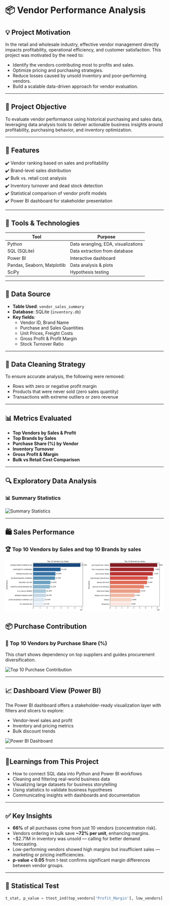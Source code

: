 # 📦 Vendor Performance Analysis

## 💡 Project Motivation

In the retail and wholesale industry, effective vendor management directly impacts profitability, operational efficiency, and customer satisfaction. This project was motivated by the need to:

- Identify the vendors contributing most to profits and sales.
- Optimize pricing and purchasing strategies.
- Reduce losses caused by unsold inventory and poor-performing vendors.
- Build a scalable data-driven approach for vendor evaluation.

---

## 🧠 Project Objective

To evaluate vendor performance using historical purchasing and sales data, leveraging data analysis tools to deliver actionable business insights around profitability, purchasing behavior, and inventory optimization.

---

## 🧰 Features

✔️ Vendor ranking based on sales and profitability  
✔️ Brand-level sales distribution  
✔️ Bulk vs. retail cost analysis  
✔️ Inventory turnover and dead stock detection  
✔️ Statistical comparison of vendor profit models  
✔️ Power BI dashboard for stakeholder presentation

---

## 🚀 Tools & Technologies

| Tool        | Purpose                             |
|-------------|-------------------------------------|
| Python      | Data wrangling, EDA, visualizations |
| SQL (SQLite)| Data extraction from database       |
| Power BI    | Interactive dashboard               |
| Pandas, Seaborn, Matplotlib | Data analysis & plots |
| SciPy       | Hypothesis testing                  |

---

## 📂 Data Source

- **Table Used**: `vendor_sales_summary`  
- **Database**: SQLite (`inventory.db`)
- **Key fields**:
  - Vendor ID, Brand Name
  - Purchase and Sales Quantities
  - Unit Prices, Freight Costs
  - Gross Profit & Profit Margin
  - Stock Turnover Ratio

---

## 🔬 Data Cleaning Strategy

To ensure accurate analysis, the following were removed:
- Rows with zero or negative profit margin
- Products that were never sold (zero sales quantity)
- Transactions with extreme outliers or zero revenue

---

## 📊 Metrics Evaluated

- **Top Vendors by Sales & Profit**
- **Top Brands by Sales**
- **Purchase Share (%) by Vendor**
- **Inventory Turnover**
- **Gross Profit & Margin**
- **Bulk vs Retail Cost Comparison**

---

## 🔍 Exploratory Data Analysis

### 📊 Summary Statistics

![Summary Statistics](./visuals/summary_statistics.png)

---

## 🛍️ Sales Performance

### 🏆 Top 10 Vendors by Sales and top 10 Brands by sales

![Top 10 Vendors by Sales](https://github.com/Harshalpatil9767/Vendor_Performance_Analysis/blob/4fb6725989619d838660733c19b876a1a938b62e/output.png)


## 📦 Purchase Contribution

### 🧮 Top 10 Vendors by Purchase Share (%)

This chart shows dependency on top suppliers and guides procurement diversification.

![Top 10 Purchase Contribution](./visuals/purchase_contribution.png)

---

## 📈 Dashboard View (Power BI)

The Power BI dashboard offers a stakeholder-ready visualization layer with filters and slicers to explore:
- Vendor-level sales and profit
- Inventory and pricing metrics
- Bulk discount trends

![Power BI Dashboard](./visuals/powerbi_dashboard.png)

---

## 📌Learnings from This Project

- How to connect SQL data into Python and Power BI workflows
- Cleaning and filtering real-world business data
- Visualizing large datasets for business storytelling
- Using statistics to validate business hypotheses
- Communicating insights with dashboards and documentation

---

## ✅ Key Insights

- **66%** of all purchases come from just 10 vendors (concentration risk).
- Vendors ordering in bulk save **~72% per unit**, enhancing margins.
- ~$2.71M in inventory was unsold — calling for better demand forecasting.
- Low-performing vendors showed high margins but insufficient sales — marketing or pricing inefficiencies.
- **p-value < 0.05** from t-test confirms significant margin differences between vendor groups.

---

## 🧪 Statistical Test

```python
t_stat, p_value = ttest_ind(top_vendors['Profit_Margin'], low_vendors['Profit_Margin'], equal_var=False)
